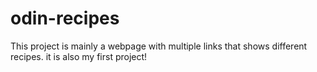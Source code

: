 # odin-recipes

This project is mainly a webpage with multiple links that shows different recipes. it is also my first project!
